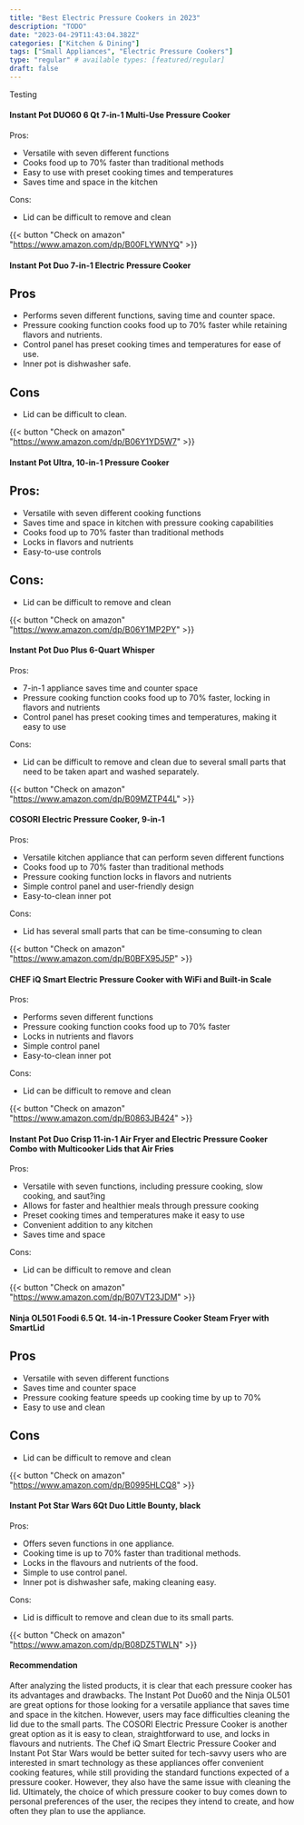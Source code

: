 ```yaml
---
title: "Best Electric Pressure Cookers in 2023"
description: "TODO"
date: "2023-04-29T11:43:04.382Z"
categories: ["Kitchen & Dining"]
tags: ["Small Appliances", "Electric Pressure Cookers"]
type: "regular" # available types: [featured/regular]
draft: false
---
```

Testing


#### Instant Pot DUO60 6 Qt 7-in-1 Multi-Use Pressure Cooker



Pros:

- Versatile with seven different functions
- Cooks food up to 70% faster than traditional methods
- Easy to use with preset cooking times and temperatures
- Saves time and space in the kitchen

Cons:

- Lid can be difficult to remove and clean

{{< button "Check on amazon" "https://www.amazon.com/dp/B00FLYWNYQ" >}}

#### Instant Pot Duo 7-in-1 Electric Pressure Cooker



## Pros
- Performs seven different functions, saving time and counter space.
- Pressure cooking function cooks food up to 70% faster while retaining flavors and nutrients.
- Control panel has preset cooking times and temperatures for ease of use.
- Inner pot is dishwasher safe.

## Cons
- Lid can be difficult to clean.

{{< button "Check on amazon" "https://www.amazon.com/dp/B06Y1YD5W7" >}}

#### Instant Pot Ultra, 10-in-1 Pressure Cooker



## Pros:
- Versatile with seven different cooking functions
- Saves time and space in kitchen with pressure cooking capabilities
- Cooks food up to 70% faster than traditional methods
- Locks in flavors and nutrients
- Easy-to-use controls

## Cons:
- Lid can be difficult to remove and clean

{{< button "Check on amazon" "https://www.amazon.com/dp/B06Y1MP2PY" >}}

#### Instant Pot Duo Plus 6-Quart Whisper



Pros:
- 7-in-1 appliance saves time and counter space
- Pressure cooking function cooks food up to 70% faster, locking in flavors and nutrients
- Control panel has preset cooking times and temperatures, making it easy to use

Cons:
- Lid can be difficult to remove and clean due to several small parts that need to be taken apart and washed separately.

{{< button "Check on amazon" "https://www.amazon.com/dp/B09MZTP44L" >}}

#### COSORI Electric Pressure Cooker, 9-in-1



Pros:

- Versatile kitchen appliance that can perform seven different functions
- Cooks food up to 70% faster than traditional methods
- Pressure cooking function locks in flavors and nutrients
- Simple control panel and user-friendly design
- Easy-to-clean inner pot

Cons:

- Lid has several small parts that can be time-consuming to clean

{{< button "Check on amazon" "https://www.amazon.com/dp/B0BFX95J5P" >}}

#### CHEF iQ Smart Electric Pressure Cooker with WiFi and Built-in Scale



Pros:
- Performs seven different functions
- Pressure cooking function cooks food up to 70% faster
- Locks in nutrients and flavors
- Simple control panel
- Easy-to-clean inner pot

Cons:
- Lid can be difficult to remove and clean

{{< button "Check on amazon" "https://www.amazon.com/dp/B0863JB424" >}}

#### Instant Pot Duo Crisp 11-in-1 Air Fryer and Electric Pressure Cooker Combo with Multicooker Lids that Air Fries



Pros:

- Versatile with seven functions, including pressure cooking, slow cooking, and saut?ing
- Allows for faster and healthier meals through pressure cooking
- Preset cooking times and temperatures make it easy to use
- Convenient addition to any kitchen
- Saves time and space 

Cons:

- Lid can be difficult to remove and clean

{{< button "Check on amazon" "https://www.amazon.com/dp/B07VT23JDM" >}}

#### Ninja OL501 Foodi 6.5 Qt. 14-in-1 Pressure Cooker Steam Fryer with SmartLid



## Pros

- Versatile with seven different functions
- Saves time and counter space
- Pressure cooking feature speeds up cooking time by up to 70%
- Easy to use and clean

## Cons

- Lid can be difficult to remove and clean

{{< button "Check on amazon" "https://www.amazon.com/dp/B0995HLCQ8" >}}

#### Instant Pot Star Wars 6Qt Duo Little Bounty, black



Pros:

- Offers seven functions in one appliance.
- Cooking time is up to 70% faster than traditional methods.
- Locks in the flavours and nutrients of the food.
- Simple to use control panel.
- Inner pot is dishwasher safe, making cleaning easy.

Cons:

- Lid is difficult to remove and clean due to its small parts.

{{< button "Check on amazon" "https://www.amazon.com/dp/B08DZ5TWLN" >}}


#### Recommendation

After analyzing the listed products, it is clear that each pressure cooker has its advantages and drawbacks. The Instant Pot Duo60 and the Ninja OL501 are great options for those looking for a versatile appliance that saves time and space in the kitchen. However, users may face difficulties cleaning the lid due to the small parts. The COSORI Electric Pressure Cooker is another great option as it is easy to clean, straightforward to use, and locks in flavours and nutrients. The Chef iQ Smart Electric Pressure Cooker and Instant Pot Star Wars would be better suited for tech-savvy users who are interested in smart technology as these appliances offer convenient cooking features, while still providing the standard functions expected of a pressure cooker. However, they also have the same issue with cleaning the lid. Ultimately, the choice of which pressure cooker to buy comes down to personal preferences of the user, the recipes they intend to create, and how often they plan to use the appliance.
